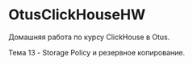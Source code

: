 # OtusClickHouseHW
Домашняя работа по курсу ClickHouse в Otus.

Тема 13 - Storage Policy и резервное копирование.
